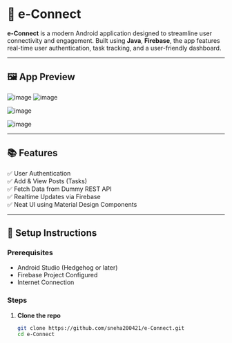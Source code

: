 # 📱 e-Connect

**e-Connect** is a modern Android application designed to streamline user connectivity and engagement. Built using **Java**, **Firebase**, the app features real-time user authentication, task tracking, and a user-friendly dashboard.

---

## 🖼️ App Preview

![image](https://github.com/user-attachments/assets/7de2c65f-1d8f-485d-9a25-574d80b974f8)
![image](https://github.com/user-attachments/assets/c4b7e3c9-4e5f-48d1-baca-7595e289b562)

![image](https://github.com/user-attachments/assets/7db62b7f-4ee0-43e5-9b29-fcc879abdae7)

![image](https://github.com/user-attachments/assets/c094aff7-c9e2-4cd3-a528-cd570c615f68)

---



## 📚 Features

✅ User Authentication  
✅ Add & View Posts (Tasks)  
✅ Fetch Data from Dummy REST API  
✅ Realtime Updates via Firebase  
✅ Neat UI using Material Design Components

---

## 🚀 Setup Instructions

### Prerequisites
- Android Studio (Hedgehog or later)
- Firebase Project Configured
- Internet Connection

### Steps
1. **Clone the repo**
   ```bash
   git clone https://github.com/sneha200421/e-Connect.git
   cd e-Connect
